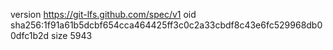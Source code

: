 version https://git-lfs.github.com/spec/v1
oid sha256:1f91a61b5dcbf654cca464425ff3c0c2a33cbdf8c43e6fc529968db00dfc1b2d
size 5943
